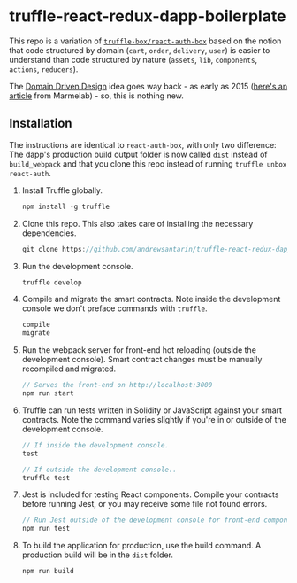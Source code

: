 # truffle-react-redux-dapp-boilerplate
This repo is a variation of [`truffle-box/react-auth-box`](https://github.com/truffle-box/react-auth-box/) based on the notion that code structured by domain (`cart`, `order`, `delivery`, `user`) is easier to understand than code structured by nature (`assets`, `lib`, `components`, `actions`, `reducers`).

The [Domain Driven Design](https://medium.com/@hassan.djirdeh/domain-driven-react-redux-a474ecf7d126) idea goes way back - as early as 2015 ([here's an article](https://marmelab.com/blog/2015/12/17/react-directory-structure.html) from Marmelab) - so, this is nothing new.

## Installation
The instructions are identical to `react-auth-box`, with only two difference: The dapp's production build output folder is now called `dist` instead of `build_webpack` and that you clone this repo instead of running `truffle unbox react-auth`.

1. Install Truffle globally.
    ```javascript
    npm install -g truffle
    ```

2. Clone this repo. This also takes care of installing the necessary dependencies.
    ```javascript
    git clone https://github.com/andrewsantarin/truffle-react-redux-dapp-boilerplate.git
    ```

3. Run the development console.
    ```javascript
    truffle develop
    ```

4. Compile and migrate the smart contracts. Note inside the development console we don't preface commands with `truffle`.
    ```javascript
    compile
    migrate
    ```

5. Run the webpack server for front-end hot reloading (outside the development console). Smart contract changes must be manually recompiled and migrated.
    ```javascript
    // Serves the front-end on http://localhost:3000
    npm run start
    ```

6. Truffle can run tests written in Solidity or JavaScript against your smart contracts. Note the command varies slightly if you're in or outside of the development console.
    ```javascript
    // If inside the development console.
    test

    // If outside the development console..
    truffle test
    ```

7. Jest is included for testing React components. Compile your contracts before running Jest, or you may receive some file not found errors.
    ```javascript
    // Run Jest outside of the development console for front-end component tests.
    npm run test
    ```

8. To build the application for production, use the build command. A production build will be in the `dist` folder.
    ```javascript
    npm run build
    ```
